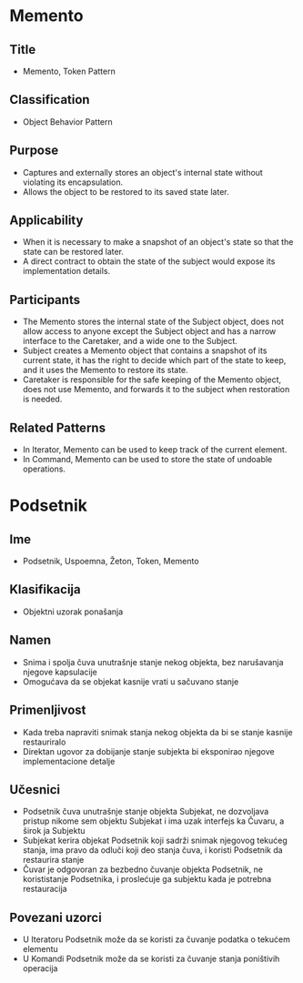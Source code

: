 # Memento

## Title
- Memento, Token Pattern

## Classification
- Object Behavior Pattern

## Purpose
- Captures and externally stores an object's internal state without violating its encapsulation.
- Allows the object to be restored to its saved state later.

## Applicability
- When it is necessary to make a snapshot of an object's state so that the state can be restored later.
- A direct contract to obtain the state of the subject would expose its implementation details.

## Participants
- The Memento stores the internal state of the Subject object, does not allow access to anyone except the Subject object and has a narrow interface to the Caretaker, and a wide one to the Subject.
- Subject creates a Memento object that contains a snapshot of its current state, it has the right to decide which part of the state to keep, and it uses the Memento to restore its state.
- Caretaker is responsible for the safe keeping of the Memento object, does not use Memento, and forwards it to the subject when restoration is needed.

## Related Patterns
- In Iterator, Memento can be used to keep track of the current element.
- In Command, Memento can be used to store the state of undoable operations.





# Podsetnik

## Ime
- Podsetnik, Uspoemna, Žeton, Token, Memento

## Klasifikacija
- Objektni uzorak ponašanja

## Namen
- Snima i spolja čuva unutrašnje stanje nekog objekta, bez narušavanja njegove kapsulacije
- Omogućava da se objekat kasnije vrati u sačuvano stanje

## Primenljivost
- Kada treba napraviti snimak stanja nekog objekta da bi se stanje kasnije restauriralo
- Direktan ugovor za dobijanje stanje subjekta bi eksponirao njegove implementacione detalje

## Učesnici
- Podsetnik čuva unutrašnje stanje objekta Subjekat, ne dozvoljava pristup nikome sem objektu Subjekat i ima uzak interfejs ka Čuvaru, a širok ja Subjektu
- Subjekat kerira objekat Podsetnik koji sadrži snimak njegovog tekućeg stanja, ima pravo da odluči koji deo stanja čuva, i koristi Podsetnik da restaurira stanje
- Čuvar je odgovoran za bezbedno čuvanje objekta Podsetnik, ne korististanje Podsetnika, i proslećuje ga subjektu kada je potrebna restauracija

## Povezani uzorci
- U Iteratoru Podsetnik može da se koristi za čuvanje podatka o tekućem elementu
- U Komandi Podsetnik može da se koristi za čuvanje stanja poništivih operacija
